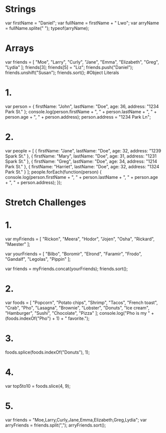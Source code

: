 # Strings
var firstName = "Daniel";
var fullName = firstName + " Lwo";
var arryName = fullName.splite(" ");
typeof(arryName);
# Arrays
var friends = [
  "Moe",
  "Larry",
  "Curly",
  "Jane",
  "Emma",
  "Elizabeth",
  "Greg",
  "Lydia"
];
friends[3];
friends[5] = "Liz";
friends.push("Daniel");
friends.unshift("Susan");
friends.sort();
#Object Literals
# 1.
var person = {
  firstName: "John",
  lastName: "Doe",
  age: 36,
  address: "1234 Park St."
};
console.log(person.firstName + ", " + person.lastName + ", " + person.age + ", " + person.address);
person.address = "1234 Park Ln";

# 2.
var people = [
{
  firstName: "Jane",
  lastName: "Doe",
  age: 32,
  address: "1239 Spark St."
},
{
  firstName: "Mary",
  lastName: "Doe",
  age: 31,
  address: "1231 Spark St."
},
{
  firstName: "Greg",
  lastName: "Doe",
  age: 34,
  address: "1214 Park St."
},
{
  firstName: "Harriet",
  lastName: "Doe",
  age: 32,
  address: "1324 Park St."
}
];
people.forEach(function(person) {
  console.log(person.firstName + ", " + person.lastName + ", " + person.age + ", " + person.address);
});

# Stretch Challenges
# 1.
var myFriends = [
  "Rickon",
  "Meera",
  "Hodor",
  "Jojen",
  "Osha",
  "Rickard",
  "Maester"
];

var yourFriends = [
  "Bilbo",
  "Boromir",
  "Elrond",
  "Faramir",
  "Frodo",
  "Gandalf",
  "Legolas",
  "Pippin"
];

var friends = myFriends.concat(yourFriends);
friends.sort();
# 2.
var foods = [
  "Popcorn",
  "Potato chips",
  "Shrimp",
  "Tacos",
  "French toast",
  "Crab",
  "Pho",
  "Lasagna",
  "Brownie",
  "Lobster",
  "Donuts",
  "Ice cream",
  "Hamburger",
  "Sushi",
  "Chocolate",
  "Pizza"
];
console.log("Pho is my " + (foods.indexOf("Pho") + 1) + " favorite.");
# 3.
foods.splice(foods.indexOf("Donuts"), 1);
# 4.
var top5to10 = foods.slice(4, 9);
# 5.
var friends = "Moe,Larry,Curly,Jane,Emma,Elizabeth,Greg,Lydia";
var arryFriends = friends.split(",");
arryFriends.sort();
